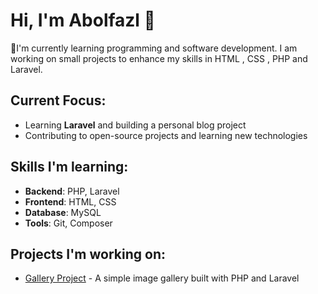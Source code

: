 # Hi, I'm Abolfazl 👋

🌱I'm currently learning programming and software development. I am working on small projects to enhance my skills in HTML , CSS , PHP and Laravel.

## Current Focus:
- Learning **Laravel** and building a personal blog project
- Contributing to open-source projects and learning new technologies

## Skills I'm learning:
- **Backend**: PHP, Laravel
- **Frontend**: HTML, CSS
- **Database**: MySQL
- **Tools**: Git, Composer 

## Projects I'm working on:
- [Gallery Project](https://github.com/Abolfazlmansori/PhotoNest) - A simple image gallery built with PHP and Laravel

<!--
**Abolfazlmansori/Abolfazlmansori** is a ✨ _special_ ✨ repository because its `README.md` (this file) appears on your GitHub profile.

Here are some ideas to get you started:

-  🔭I’m currently working on ...
-  I’m currently learning ...
- 👯 I’m looking to collaborate on ...
- 🤔 I’m looking for help with ...
- 💬 Ask me about ...
- 📫 How to reach me: ...
- 😄 Pronouns: ...
- ⚡ Fun fact: ...
-->
